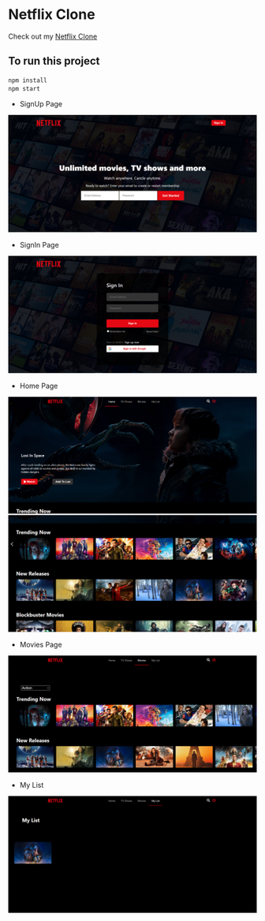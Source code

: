 # Netflix Clone


 Check out my [Netflix Clone](https://netflix-clone29.netlify.app/)


## To run this project

```javascript
npm install
npm start
```

- SignUp Page

![Alt text](./screenshots/SignUp.png?raw=true "SignUp")

- SignIn Page

![Alt text](./screenshots/SignIn.png?raw=true "SignIn")

- Home Page

![Alt text](./screenshots/home.png?raw=true "Home")
![Alt text](./screenshots/home2.png?raw=true "Home2")

- Movies Page

![Alt text](./screenshots/movies.png?raw=true "Movies")

- My List

![Alt text](./screenshots/MyList.png?raw=true "MyList")


